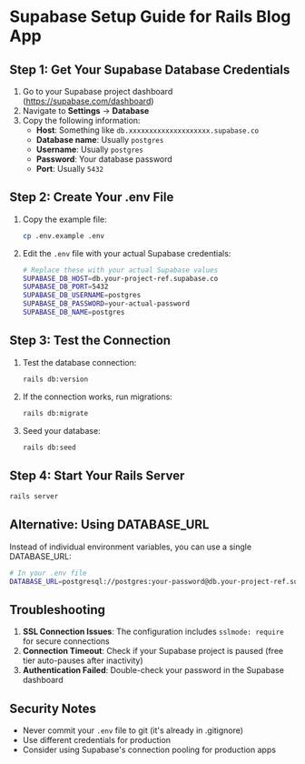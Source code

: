 # Supabase Setup Guide for Rails Blog App

## Step 1: Get Your Supabase Database Credentials

1. Go to your Supabase project dashboard (https://supabase.com/dashboard)
2. Navigate to **Settings** → **Database**
3. Copy the following information:
   - **Host**: Something like `db.xxxxxxxxxxxxxxxxxxxx.supabase.co`
   - **Database name**: Usually `postgres`
   - **Username**: Usually `postgres`
   - **Password**: Your database password
   - **Port**: Usually `5432`

## Step 2: Create Your .env File

1. Copy the example file:
   ```bash
   cp .env.example .env
   ```

2. Edit the `.env` file with your actual Supabase credentials:
   ```bash
   # Replace these with your actual Supabase values
   SUPABASE_DB_HOST=db.your-project-ref.supabase.co
   SUPABASE_DB_PORT=5432
   SUPABASE_DB_USERNAME=postgres
   SUPABASE_DB_PASSWORD=your-actual-password
   SUPABASE_DB_NAME=postgres
   ```

## Step 3: Test the Connection

1. Test the database connection:
   ```bash
   rails db:version
   ```

2. If the connection works, run migrations:
   ```bash
   rails db:migrate
   ```

3. Seed your database:
   ```bash
   rails db:seed
   ```

## Step 4: Start Your Rails Server

```bash
rails server
```

## Alternative: Using DATABASE_URL

Instead of individual environment variables, you can use a single DATABASE_URL:

```bash
# In your .env file
DATABASE_URL=postgresql://postgres:your-password@db.your-project-ref.supabase.co:5432/postgres
```

## Troubleshooting

1. **SSL Connection Issues**: The configuration includes `sslmode: require` for secure connections
2. **Connection Timeout**: Check if your Supabase project is paused (free tier auto-pauses after inactivity)
3. **Authentication Failed**: Double-check your password in the Supabase dashboard

## Security Notes

- Never commit your `.env` file to git (it's already in .gitignore)
- Use different credentials for production
- Consider using Supabase's connection pooling for production apps
